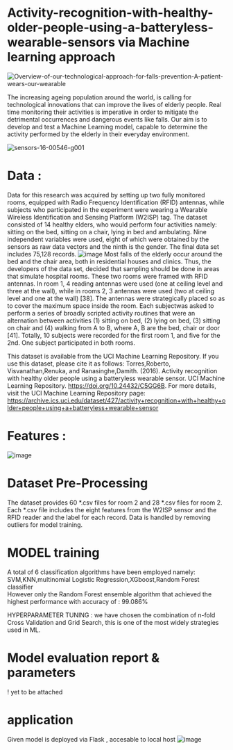 # Activity-recognition-with-healthy-older-people-using-a-batteryless-wearable-sensors via Machine learning approach

![Overview-of-our-technological-approach-for-falls-prevention-A-patient-wears-our-wearable](https://github.com/DefKd911/Activity-recognition-with-healthy-older-people-using-a-batteryless-wearable-sensor/assets/172142546/c4d634b9-d109-4b67-b458-220b6888e733)

The increasing ageing population around the world, is calling for technological innovations that can improve the lives of elderly people. Real time monitoring their activities is imperative in order to mitigate the detrimental occurrences and dangerous events like falls. Our aim is to develop and test a Machine Learning model, capable to determine the activity performed by the elderly in their everyday environment.


![sensors-16-00546-g001](https://github.com/DefKd911/Activity-recognition-with-healthy-older-people-using-a-batteryless-wearable-sensor/assets/172142546/e25cf70d-29dd-4353-b834-05a4598915f9)


# Data : 
Data for this research was acquired by setting up two fully monitored rooms, equipped with Radio Frequency Identification (RFID) antennas, while subjects who participated in the experiment were wearing a Wearable Wireless Identification and Sensing Platform (W2ISP) tag. The dataset consisted of 14 healthy elders, who would perform four activities namely: sitting on the bed, sitting on a chair, lying in bed and ambulating. Nine independent variables were used, eight of which were obtained by the sensors as raw data vectors and the ninth is the gender. The final data set includes 75,128 records.
![image](https://github.com/DefKd911/Activity-recognition-with-healthy-older-people-using-a-batteryless-wearable-sensor/assets/172142546/5f5e3a23-3ac8-4ca1-bdf4-89d5f5b49cb9)
Most falls of the elderly occur around the bed and the chair area, both in residential houses and clinics. Thus, the developers of the data set, decided that sampling should be done in areas that simulate hospital rooms. These two rooms were framed with RFID antennas. In room 1, 4 reading antennas were used (one at ceiling level and three at the wall), while in rooms 2, 3 antennas were used (two at ceiling level and one at the wall) [38]. The antennas were strategically placed so as to cover the maximum space inside the room. Each subjectwas asked to perform a series of broadly scripted activity routines that were an alternation between activities (1) sitting on bed, (2) lying on bed, (3) sitting on chair and (4) walking from A to B, where A, B are the bed, chair or door [41]. Totally, 10 subjects were recorded for the first room 1, and five for the 2nd. One subject participated in both rooms. 

This dataset is available from the UCI Machine Learning Repository. If you use this dataset, please cite it as follows:
Torres,Roberto, Visvanathan,Renuka, and Ranasinghe,Damith. (2016). Activity recognition with healthy older people using a batteryless wearable sensor. UCI Machine Learning Repository. https://doi.org/10.24432/C5GG6B.
For more details, visit the UCI Machine Learning Repository page: https://archive.ics.uci.edu/dataset/427/activity+recognition+with+healthy+older+people+using+a+batteryless+wearable+sensor

# Features :
![image](https://github.com/DefKd911/Activity-recognition-with-healthy-older-people-using-a-batteryless-wearable-sensor/assets/172142546/683c63aa-1f55-45b4-ae58-ea42ffe8ac46)
# Dataset Pre-Processing 
The dataset provides 60 *.csv files for room 2 and 28 *.csv files for room 2. Each *.csv file includes the eight features from the W2ISP sensor and the RFID reader and the label for each record. Data is handled by removing outliers for model training. 
# MODEL training
A total of 6 classification algorithms have been employed namely:  SVM,KNN,multinomial Logistic Regression,XGboost,Random Forest classifier  
However only the Random Forest ensemble algorithm that achieved the highest performance with accuracy of : 99.086% 


HYPERPARAMETER TUNING : we have chosen the combination of n-fold Cross Validation and Grid Search, this is one of the most 
widely strategies used in ML.

# Model evaluation report & parameters
! yet to be attached 
# application
Given model is deployed via Flask , accesable to local host 
![image](https://github.com/DefKd911/Activity-recognition-with-healthy-older-people-using-a-batteryless-wearable-sensor/assets/172142546/0bfeefcd-3087-4850-8c13-d0ce18f6ce54)


